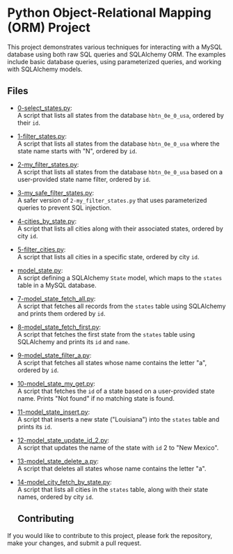 # Python Object-Relational Mapping (ORM) Project

This project demonstrates various techniques for interacting with a MySQL database using both raw SQL queries and SQLAlchemy ORM. The examples include basic database queries, using parameterized queries, and working with SQLAlchemy models.

## Files

- [0-select_states.py](0-select_states.py):  
  A script that lists all states from the database `hbtn_0e_0_usa`, ordered by their `id`.
  
- [1-filter_states.py](1-filter_states.py):  
  A script that lists all states from the database `hbtn_0e_0_usa` where the state name starts with "N", ordered by `id`.

- [2-my_filter_states.py](2-my_filter_states.py):  
  A script that lists all states from the database `hbtn_0e_0_usa` based on a user-provided state name filter, ordered by `id`.

- [3-my_safe_filter_states.py](3-my_safe_filter_states.py):  
  A safer version of `2-my_filter_states.py` that uses parameterized queries to prevent SQL injection.

- [4-cities_by_state.py](4-cities_by_state.py):  
  A script that lists all cities along with their associated states, ordered by city `id`.

- [5-filter_cities.py](5-filter_cities.py):  
  A script that lists all cities in a specific state, ordered by city `id`.

- [model_state.py](model_state.py):  
  A script defining a SQLAlchemy `State` model, which maps to the `states` table in a MySQL database.

- [7-model_state_fetch_all.py](7-model_state_fetch_all.py):  
  A script that fetches all records from the `states` table using SQLAlchemy and prints them ordered by `id`.

- [8-model_state_fetch_first.py](8-model_state_fetch_first.py):  
  A script that fetches the first state from the `states` table using SQLAlchemy and prints its `id` and `name`.

- [9-model_state_filter_a.py](9-model_state_filter_a.py):  
  A script that fetches all states whose name contains the letter "a", ordered by `id`.

- [10-model_state_my_get.py](10-model_state_my_get.py):  
  A script that fetches the `id` of a state based on a user-provided state name. Prints "Not found" if no matching state is found.

- [11-model_state_insert.py](11-model_state_insert.py):  
  A script that inserts a new state ("Louisiana") into the `states` table and prints its `id`.

- [12-model_state_update_id_2.py](12-model_state_update_id_2.py):  
  A script that updates the name of the state with `id` 2 to "New Mexico".

- [13-model_state_delete_a.py](13-model_state_delete_a.py):  
  A script that deletes all states whose name contains the letter "a".

- [14-model_city_fetch_by_state.py](14-model_city_fetch_by_state.py):  
  A script that lists all cities in the `states` table, along with their state names, ordered by city `id`.

  ## Contributing

If you would like to contribute to this project, please fork the repository, make your changes, and submit a pull request.